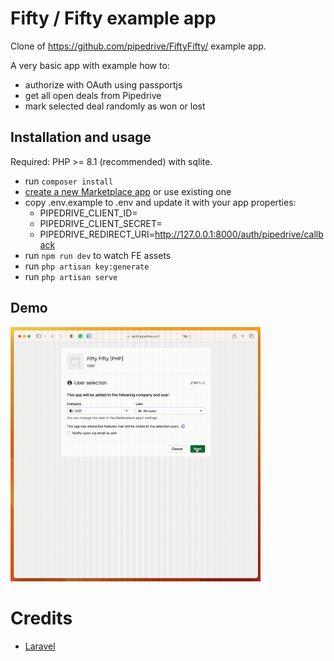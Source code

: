 # Fifty / Fifty example app

Clone of https://github.com/pipedrive/FiftyFifty/ example app.

A very basic app with example how to:

 - authorize with OAuth using passportjs
 - get all open deals from Pipedrive
 - mark selected deal randomly as won or lost

## Installation and usage

Required: PHP >= 8.1 (recommended) with sqlite.

- run `composer install`
- [create a new Marketplace app](https://pipedrive.readme.io/docs/marketplace-creating-a-proper-app) or use existing one
- copy .env.example to .env and update it with your app properties:
  - PIPEDRIVE_CLIENT_ID=
  - PIPEDRIVE_CLIENT_SECRET=
  - PIPEDRIVE_REDIRECT_URI=http://127.0.0.1:8000/auth/pipedrive/callback
- run `npm run dev` to watch FE assets
- run `php artisan key:generate`
- run `php artisan serve`

## Demo

<img src="docs/images/demo.gif" width=400 />

# Credits

- [Laravel](https://laravel.com/)
